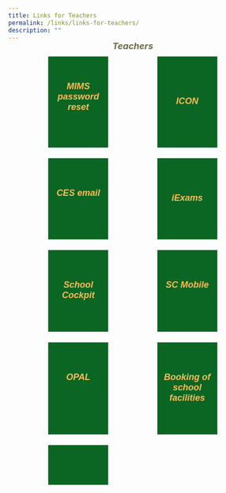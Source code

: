 ```yaml
---
title: Links for Teachers
permalink: /links/links-for-teachers/
description: ""
---
```

<div style="padding:70px;margin-top:-100px;max-width:100%">
<h5 style="font-weight: bold;margin: 0;color:#6d6b47;font-size:18px;margin-top:15px;text-align:center;" class="header">Teachers</h5>

<div style="display:flex;flex-wrap: wrap; justify-content: space-between;">
	
<div style="flex: 1;border: 1px solid #ccc; padding: 30px 10px; display: flex; flex-direction: column;width:100%;gap: 10px;margin: 10px; background-color:white;background-color: #0B6623;flex: 0 0 calc(33.33% - 20px);" class="box">  
	<div style="flex: 1;" class="content"> 
		<h5 style="text-align:center;"><a href="https://portal.mims.moe.gov.sg/" style="color:#FDBC58;font-family:sans-serif;font-weight:bold;font-size:18px;text-decoration: none;">MIMS password reset</a></h5> 
	</div> 
</div>

<div style="flex: 1;border: 1px solid #ccc; padding: 60px 10px; display: flex; flex-direction: column;width:100%;gap: 10px;margin: 10px; background-color:white;background-color: #0B6623;flex: 0 0 calc(33.33% - 20px);" class="box">  
	<div style="flex: 1;" class="content"> 
		<h5 style="text-align:center;"><a href="http://icon.moe.edu.sg/" style="color:#FDBC58;font-family:sans-serif;font-weight:bold;font-size:18px;text-decoration: none;">ICON</a></h5>  
	</div> 
</div>

	
<div style="flex: 1;border: 1px solid #ccc; padding: 40px 10px; display: flex; flex-direction: column;width:100%;gap: 10px;margin: 10px; background-color:white;background-color: #0B6623;flex: 0 0 calc(33.33% - 20px);" class="box">  
	<div style="flex: 1;" class="content"> 
		<h5 style="text-align:center;"><a href="https://schools.gov.sg/owa/" style="color:#FDBC58;font-family:sans-serif;font-weight:bold;font-size:18px;text-decoration: none;">CES email</a></h5>  
	</div> 
</div>

<div style="flex: 1;border: 1px solid #ccc; padding: 50px 10px; display: flex; flex-direction: column;width:100%;gap: 10px;margin: 10px; background-color:white;background-color: #0B6623;flex: 0 0 calc(33.33% - 20px);" class="box">  
	<div style="flex: 1;" class="content"> 
		<h5 style="text-align:center;"><a href="https://iexams.seab.gov.sg/" style="color:#FDBC58;font-family:sans-serif;font-weight:bold;font-size:18px;text-decoration: none;">iExams</a>  
	</h5></div> 
</div>
	
<div style="flex: 1;border: 1px solid #ccc; padding: 40px 10px; display: flex; flex-direction: column;width:100%;gap: 10px;margin: 10px; background-color:white;background-color: #0B6623;flex: 0 0 calc(33.33% - 20px);" class="box">  
	<div style="flex: 1;" class="content"> 
		<h5 style="text-align:center;"><a href="https://schoolcockpit.moe.gov.sg/" style="color:#FDBC58;font-family:sans-serif;font-weight:bold;font-size:18px;text-decoration: none;">School Cockpit</a>
		</h5>  
	</div> 
</div>
	
<div style="flex: 1;border: 1px solid #ccc; padding: 40px 10px; display: flex; flex-direction: column;width:100%;gap: 10px;margin: 10px; background-color:white;background-color: #0B6623;flex: 0 0 calc(33.33% - 20px);" class="box">   
	<div style="flex: 1;" class="content"> 
		<h5 style="text-align:center;"><a href="https://scmobile.moe.edu.sg/" style="color:#FDBC58;font-family:sans-serif;font-weight:bold;font-size:18px;text-decoration: none;">SC Mobile</a>
		</h5>  
	</div> 
</div>
	
<div style="flex: 1;border: 1px solid #ccc; padding: 40px 10px; display: flex; flex-direction: column;width:100%;gap: 10px;margin: 10px; background-color:white;background-color: #0B6623;flex: 0 0 calc(33.33% - 20px);" class="box"> 
	<div style="flex: 1;" class="content"> 
		<h5 style="text-align:center;"><a href="https://idm.opal2.moe.edu.sg/" style="color:#FDBC58;font-family:sans-serif;font-weight:bold;font-size:18px;text-decoration: none;">OPAL</a>
		</h5>  
	</div> 
</div>

<div style="flex: 1;border: 1px solid #ccc; padding: 40px 10px; display: flex; flex-direction: column;width:100%;gap: 10px;margin: 10px; background-color:white;background-color: #0B6623;flex: 0 0 calc(33.33% - 20px);" class="box">  
	<div style="flex: 1;" class="content"> 
		<h5 style="text-align:center;"><a href="https://rbs.avero-tech.com/" style="color:#FDBC58;font-family:sans-serif;font-weight:bold;font-size:18px;text-decoration: none;">Booking of school facilities</a>
		</h5>  
	</div> 
</div>
	
<div style="flex: 1;border: 1px solid #ccc; padding: 40px 10px; display: flex; flex-direction: column;width:100%;gap: 10px;margin: 10px; background-color:white;background-color: #0B6623;flex: 0 0 calc(33.33% - 20px);" class="box"> 
	<div style="flex: 1;" class="content"> 
	</div> 
</div>

</div>
</div>